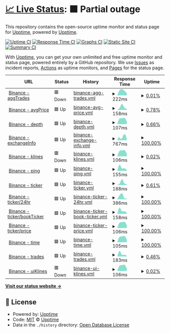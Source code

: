 # [📈 Live Status](https://demo.upptime.js.org): <!--live status--> **🟧 Partial outage**

This repository contains the open-source uptime monitor and status page for [Upptime](https://upptime.js.org), powered by [Upptime](https://github.com/upptime/upptime).

[![Uptime CI](https://github.com/goquantio/crypto-monitor/workflows/Uptime%20CI/badge.svg)](https://github.com/goquantio/crypto-monitor/actions?query=workflow%3A%22Uptime+CI%22)
[![Response Time CI](https://github.com/goquantio/crypto-monitor/workflows/Response%20Time%20CI/badge.svg)](https://github.com/goquantio/crypto-monitor/actions?query=workflow%3A%22Response+Time+CI%22)
[![Graphs CI](https://github.com/goquantio/crypto-monitor/workflows/Graphs%20CI/badge.svg)](https://github.com/goquantio/crypto-monitor/actions?query=workflow%3A%22Graphs+CI%22)
[![Static Site CI](https://github.com/goquantio/crypto-monitor/workflows/Static%20Site%20CI/badge.svg)](https://github.com/goquantio/crypto-monitor/actions?query=workflow%3A%22Static+Site+CI%22)
[![Summary CI](https://github.com/goquantio/crypto-monitor/workflows/Summary%20CI/badge.svg)](https://github.com/goquantio/crypto-monitor/actions?query=workflow%3A%22Summary+CI%22)

With [Upptime](https://upptime.js.org), you can get your own unlimited and free uptime monitor and status page, powered entirely by a GitHub repository. We use [Issues](https://github.com/upptime/upptime/issues) as incident reports, [Actions](https://github.com/goquantio/crypto-monitor/actions) as uptime monitors, and [Pages](https://demo.upptime.js.org) for the status page.

<!--start: status pages-->
<!-- This summary is generated by Upptime (https://github.com/upptime/upptime) -->
<!-- Do not edit this manually, your changes will be overwritten -->
<!-- prettier-ignore -->
| URL | Status | History | Response Time | Uptime |
| --- | ------ | ------- | ------------- | ------ |
| <img alt="" src="https://icons.duckduckgo.com/ip3/api.binance.us.ico" height="13"> [Binance - aggTrades](https://api.binance.us/api/v3/aggTrades) | 🟥 Down | [binance-agg-trades.yml](https://github.com/goquantio/crypto-monitor/commits/HEAD/history/binance-agg-trades.yml) | <details><summary><img alt="Response time graph" src="./graphs/binance-agg-trades/response-time-week.png" height="20"> 222ms</summary><br><a href="https://goquantio.github.io/crypto-monitor/history/binance-agg-trades"><img alt="Response time 222" src="https://img.shields.io/endpoint?url=https%3A%2F%2Fraw.githubusercontent.com%2Fgoquantio%2Fcrypto-monitor%2FHEAD%2Fapi%2Fbinance-agg-trades%2Fresponse-time.json"></a><br><a href="https://goquantio.github.io/crypto-monitor/history/binance-agg-trades"><img alt="24-hour response time 222" src="https://img.shields.io/endpoint?url=https%3A%2F%2Fraw.githubusercontent.com%2Fgoquantio%2Fcrypto-monitor%2FHEAD%2Fapi%2Fbinance-agg-trades%2Fresponse-time-day.json"></a><br><a href="https://goquantio.github.io/crypto-monitor/history/binance-agg-trades"><img alt="7-day response time 222" src="https://img.shields.io/endpoint?url=https%3A%2F%2Fraw.githubusercontent.com%2Fgoquantio%2Fcrypto-monitor%2FHEAD%2Fapi%2Fbinance-agg-trades%2Fresponse-time-week.json"></a><br><a href="https://goquantio.github.io/crypto-monitor/history/binance-agg-trades"><img alt="30-day response time 222" src="https://img.shields.io/endpoint?url=https%3A%2F%2Fraw.githubusercontent.com%2Fgoquantio%2Fcrypto-monitor%2FHEAD%2Fapi%2Fbinance-agg-trades%2Fresponse-time-month.json"></a><br><a href="https://goquantio.github.io/crypto-monitor/history/binance-agg-trades"><img alt="1-year response time 222" src="https://img.shields.io/endpoint?url=https%3A%2F%2Fraw.githubusercontent.com%2Fgoquantio%2Fcrypto-monitor%2FHEAD%2Fapi%2Fbinance-agg-trades%2Fresponse-time-year.json"></a></details> | <details><summary><a href="https://goquantio.github.io/crypto-monitor/history/binance-agg-trades">0.01%</a></summary><a href="https://goquantio.github.io/crypto-monitor/history/binance-agg-trades"><img alt="All-time uptime 0.01%" src="https://img.shields.io/endpoint?url=https%3A%2F%2Fraw.githubusercontent.com%2Fgoquantio%2Fcrypto-monitor%2FHEAD%2Fapi%2Fbinance-agg-trades%2Fuptime.json"></a><br><a href="https://goquantio.github.io/crypto-monitor/history/binance-agg-trades"><img alt="24-hour uptime 0.01%" src="https://img.shields.io/endpoint?url=https%3A%2F%2Fraw.githubusercontent.com%2Fgoquantio%2Fcrypto-monitor%2FHEAD%2Fapi%2Fbinance-agg-trades%2Fuptime-day.json"></a><br><a href="https://goquantio.github.io/crypto-monitor/history/binance-agg-trades"><img alt="7-day uptime 0.01%" src="https://img.shields.io/endpoint?url=https%3A%2F%2Fraw.githubusercontent.com%2Fgoquantio%2Fcrypto-monitor%2FHEAD%2Fapi%2Fbinance-agg-trades%2Fuptime-week.json"></a><br><a href="https://goquantio.github.io/crypto-monitor/history/binance-agg-trades"><img alt="30-day uptime 0.01%" src="https://img.shields.io/endpoint?url=https%3A%2F%2Fraw.githubusercontent.com%2Fgoquantio%2Fcrypto-monitor%2FHEAD%2Fapi%2Fbinance-agg-trades%2Fuptime-month.json"></a><br><a href="https://goquantio.github.io/crypto-monitor/history/binance-agg-trades"><img alt="1-year uptime 0.01%" src="https://img.shields.io/endpoint?url=https%3A%2F%2Fraw.githubusercontent.com%2Fgoquantio%2Fcrypto-monitor%2FHEAD%2Fapi%2Fbinance-agg-trades%2Fuptime-year.json"></a></details>
| <img alt="" src="https://icons.duckduckgo.com/ip3/api.binance.us.ico" height="13"> [Binance - avgPrice](https://api.binance.us/api/v3/avgPrice?symbol=BTCUSDT) | 🟩 Up | [binance-avg-price.yml](https://github.com/goquantio/crypto-monitor/commits/HEAD/history/binance-avg-price.yml) | <details><summary><img alt="Response time graph" src="./graphs/binance-avg-price/response-time-week.png" height="20"> 158ms</summary><br><a href="https://goquantio.github.io/crypto-monitor/history/binance-avg-price"><img alt="Response time 158" src="https://img.shields.io/endpoint?url=https%3A%2F%2Fraw.githubusercontent.com%2Fgoquantio%2Fcrypto-monitor%2FHEAD%2Fapi%2Fbinance-avg-price%2Fresponse-time.json"></a><br><a href="https://goquantio.github.io/crypto-monitor/history/binance-avg-price"><img alt="24-hour response time 158" src="https://img.shields.io/endpoint?url=https%3A%2F%2Fraw.githubusercontent.com%2Fgoquantio%2Fcrypto-monitor%2FHEAD%2Fapi%2Fbinance-avg-price%2Fresponse-time-day.json"></a><br><a href="https://goquantio.github.io/crypto-monitor/history/binance-avg-price"><img alt="7-day response time 158" src="https://img.shields.io/endpoint?url=https%3A%2F%2Fraw.githubusercontent.com%2Fgoquantio%2Fcrypto-monitor%2FHEAD%2Fapi%2Fbinance-avg-price%2Fresponse-time-week.json"></a><br><a href="https://goquantio.github.io/crypto-monitor/history/binance-avg-price"><img alt="30-day response time 158" src="https://img.shields.io/endpoint?url=https%3A%2F%2Fraw.githubusercontent.com%2Fgoquantio%2Fcrypto-monitor%2FHEAD%2Fapi%2Fbinance-avg-price%2Fresponse-time-month.json"></a><br><a href="https://goquantio.github.io/crypto-monitor/history/binance-avg-price"><img alt="1-year response time 158" src="https://img.shields.io/endpoint?url=https%3A%2F%2Fraw.githubusercontent.com%2Fgoquantio%2Fcrypto-monitor%2FHEAD%2Fapi%2Fbinance-avg-price%2Fresponse-time-year.json"></a></details> | <details><summary><a href="https://goquantio.github.io/crypto-monitor/history/binance-avg-price">0.78%</a></summary><a href="https://goquantio.github.io/crypto-monitor/history/binance-avg-price"><img alt="All-time uptime 0.78%" src="https://img.shields.io/endpoint?url=https%3A%2F%2Fraw.githubusercontent.com%2Fgoquantio%2Fcrypto-monitor%2FHEAD%2Fapi%2Fbinance-avg-price%2Fuptime.json"></a><br><a href="https://goquantio.github.io/crypto-monitor/history/binance-avg-price"><img alt="24-hour uptime 0.78%" src="https://img.shields.io/endpoint?url=https%3A%2F%2Fraw.githubusercontent.com%2Fgoquantio%2Fcrypto-monitor%2FHEAD%2Fapi%2Fbinance-avg-price%2Fuptime-day.json"></a><br><a href="https://goquantio.github.io/crypto-monitor/history/binance-avg-price"><img alt="7-day uptime 0.78%" src="https://img.shields.io/endpoint?url=https%3A%2F%2Fraw.githubusercontent.com%2Fgoquantio%2Fcrypto-monitor%2FHEAD%2Fapi%2Fbinance-avg-price%2Fuptime-week.json"></a><br><a href="https://goquantio.github.io/crypto-monitor/history/binance-avg-price"><img alt="30-day uptime 0.78%" src="https://img.shields.io/endpoint?url=https%3A%2F%2Fraw.githubusercontent.com%2Fgoquantio%2Fcrypto-monitor%2FHEAD%2Fapi%2Fbinance-avg-price%2Fuptime-month.json"></a><br><a href="https://goquantio.github.io/crypto-monitor/history/binance-avg-price"><img alt="1-year uptime 0.78%" src="https://img.shields.io/endpoint?url=https%3A%2F%2Fraw.githubusercontent.com%2Fgoquantio%2Fcrypto-monitor%2FHEAD%2Fapi%2Fbinance-avg-price%2Fuptime-year.json"></a></details>
| <img alt="" src="https://icons.duckduckgo.com/ip3/api.binance.us.ico" height="13"> [Binance - depth](https://api.binance.us/api/v3/depth?symbol=BTCUSDT) | 🟩 Up | [binance-depth.yml](https://github.com/goquantio/crypto-monitor/commits/HEAD/history/binance-depth.yml) | <details><summary><img alt="Response time graph" src="./graphs/binance-depth/response-time-week.png" height="20"> 107ms</summary><br><a href="https://goquantio.github.io/crypto-monitor/history/binance-depth"><img alt="Response time 107" src="https://img.shields.io/endpoint?url=https%3A%2F%2Fraw.githubusercontent.com%2Fgoquantio%2Fcrypto-monitor%2FHEAD%2Fapi%2Fbinance-depth%2Fresponse-time.json"></a><br><a href="https://goquantio.github.io/crypto-monitor/history/binance-depth"><img alt="24-hour response time 107" src="https://img.shields.io/endpoint?url=https%3A%2F%2Fraw.githubusercontent.com%2Fgoquantio%2Fcrypto-monitor%2FHEAD%2Fapi%2Fbinance-depth%2Fresponse-time-day.json"></a><br><a href="https://goquantio.github.io/crypto-monitor/history/binance-depth"><img alt="7-day response time 107" src="https://img.shields.io/endpoint?url=https%3A%2F%2Fraw.githubusercontent.com%2Fgoquantio%2Fcrypto-monitor%2FHEAD%2Fapi%2Fbinance-depth%2Fresponse-time-week.json"></a><br><a href="https://goquantio.github.io/crypto-monitor/history/binance-depth"><img alt="30-day response time 107" src="https://img.shields.io/endpoint?url=https%3A%2F%2Fraw.githubusercontent.com%2Fgoquantio%2Fcrypto-monitor%2FHEAD%2Fapi%2Fbinance-depth%2Fresponse-time-month.json"></a><br><a href="https://goquantio.github.io/crypto-monitor/history/binance-depth"><img alt="1-year response time 107" src="https://img.shields.io/endpoint?url=https%3A%2F%2Fraw.githubusercontent.com%2Fgoquantio%2Fcrypto-monitor%2FHEAD%2Fapi%2Fbinance-depth%2Fresponse-time-year.json"></a></details> | <details><summary><a href="https://goquantio.github.io/crypto-monitor/history/binance-depth">0.66%</a></summary><a href="https://goquantio.github.io/crypto-monitor/history/binance-depth"><img alt="All-time uptime 0.66%" src="https://img.shields.io/endpoint?url=https%3A%2F%2Fraw.githubusercontent.com%2Fgoquantio%2Fcrypto-monitor%2FHEAD%2Fapi%2Fbinance-depth%2Fuptime.json"></a><br><a href="https://goquantio.github.io/crypto-monitor/history/binance-depth"><img alt="24-hour uptime 0.66%" src="https://img.shields.io/endpoint?url=https%3A%2F%2Fraw.githubusercontent.com%2Fgoquantio%2Fcrypto-monitor%2FHEAD%2Fapi%2Fbinance-depth%2Fuptime-day.json"></a><br><a href="https://goquantio.github.io/crypto-monitor/history/binance-depth"><img alt="7-day uptime 0.66%" src="https://img.shields.io/endpoint?url=https%3A%2F%2Fraw.githubusercontent.com%2Fgoquantio%2Fcrypto-monitor%2FHEAD%2Fapi%2Fbinance-depth%2Fuptime-week.json"></a><br><a href="https://goquantio.github.io/crypto-monitor/history/binance-depth"><img alt="30-day uptime 0.66%" src="https://img.shields.io/endpoint?url=https%3A%2F%2Fraw.githubusercontent.com%2Fgoquantio%2Fcrypto-monitor%2FHEAD%2Fapi%2Fbinance-depth%2Fuptime-month.json"></a><br><a href="https://goquantio.github.io/crypto-monitor/history/binance-depth"><img alt="1-year uptime 0.66%" src="https://img.shields.io/endpoint?url=https%3A%2F%2Fraw.githubusercontent.com%2Fgoquantio%2Fcrypto-monitor%2FHEAD%2Fapi%2Fbinance-depth%2Fuptime-year.json"></a></details>
| <img alt="" src="https://icons.duckduckgo.com/ip3/api.binance.us.ico" height="13"> [Binance - exchangeInfo](https://api.binance.us/api/v3/exchangeInfo) | 🟩 Up | [binance-exchange-info.yml](https://github.com/goquantio/crypto-monitor/commits/HEAD/history/binance-exchange-info.yml) | <details><summary><img alt="Response time graph" src="./graphs/binance-exchange-info/response-time-week.png" height="20"> 767ms</summary><br><a href="https://goquantio.github.io/crypto-monitor/history/binance-exchange-info"><img alt="Response time 767" src="https://img.shields.io/endpoint?url=https%3A%2F%2Fraw.githubusercontent.com%2Fgoquantio%2Fcrypto-monitor%2FHEAD%2Fapi%2Fbinance-exchange-info%2Fresponse-time.json"></a><br><a href="https://goquantio.github.io/crypto-monitor/history/binance-exchange-info"><img alt="24-hour response time 767" src="https://img.shields.io/endpoint?url=https%3A%2F%2Fraw.githubusercontent.com%2Fgoquantio%2Fcrypto-monitor%2FHEAD%2Fapi%2Fbinance-exchange-info%2Fresponse-time-day.json"></a><br><a href="https://goquantio.github.io/crypto-monitor/history/binance-exchange-info"><img alt="7-day response time 767" src="https://img.shields.io/endpoint?url=https%3A%2F%2Fraw.githubusercontent.com%2Fgoquantio%2Fcrypto-monitor%2FHEAD%2Fapi%2Fbinance-exchange-info%2Fresponse-time-week.json"></a><br><a href="https://goquantio.github.io/crypto-monitor/history/binance-exchange-info"><img alt="30-day response time 767" src="https://img.shields.io/endpoint?url=https%3A%2F%2Fraw.githubusercontent.com%2Fgoquantio%2Fcrypto-monitor%2FHEAD%2Fapi%2Fbinance-exchange-info%2Fresponse-time-month.json"></a><br><a href="https://goquantio.github.io/crypto-monitor/history/binance-exchange-info"><img alt="1-year response time 767" src="https://img.shields.io/endpoint?url=https%3A%2F%2Fraw.githubusercontent.com%2Fgoquantio%2Fcrypto-monitor%2FHEAD%2Fapi%2Fbinance-exchange-info%2Fresponse-time-year.json"></a></details> | <details><summary><a href="https://goquantio.github.io/crypto-monitor/history/binance-exchange-info">100.00%</a></summary><a href="https://goquantio.github.io/crypto-monitor/history/binance-exchange-info"><img alt="All-time uptime 100.00%" src="https://img.shields.io/endpoint?url=https%3A%2F%2Fraw.githubusercontent.com%2Fgoquantio%2Fcrypto-monitor%2FHEAD%2Fapi%2Fbinance-exchange-info%2Fuptime.json"></a><br><a href="https://goquantio.github.io/crypto-monitor/history/binance-exchange-info"><img alt="24-hour uptime 100.00%" src="https://img.shields.io/endpoint?url=https%3A%2F%2Fraw.githubusercontent.com%2Fgoquantio%2Fcrypto-monitor%2FHEAD%2Fapi%2Fbinance-exchange-info%2Fuptime-day.json"></a><br><a href="https://goquantio.github.io/crypto-monitor/history/binance-exchange-info"><img alt="7-day uptime 100.00%" src="https://img.shields.io/endpoint?url=https%3A%2F%2Fraw.githubusercontent.com%2Fgoquantio%2Fcrypto-monitor%2FHEAD%2Fapi%2Fbinance-exchange-info%2Fuptime-week.json"></a><br><a href="https://goquantio.github.io/crypto-monitor/history/binance-exchange-info"><img alt="30-day uptime 100.00%" src="https://img.shields.io/endpoint?url=https%3A%2F%2Fraw.githubusercontent.com%2Fgoquantio%2Fcrypto-monitor%2FHEAD%2Fapi%2Fbinance-exchange-info%2Fuptime-month.json"></a><br><a href="https://goquantio.github.io/crypto-monitor/history/binance-exchange-info"><img alt="1-year uptime 100.00%" src="https://img.shields.io/endpoint?url=https%3A%2F%2Fraw.githubusercontent.com%2Fgoquantio%2Fcrypto-monitor%2FHEAD%2Fapi%2Fbinance-exchange-info%2Fuptime-year.json"></a></details>
| <img alt="" src="https://icons.duckduckgo.com/ip3/api.binance.us.ico" height="13"> [Binance - klines](https://api.binance.us/api/v3/klines) | 🟥 Down | [binance-klines.yml](https://github.com/goquantio/crypto-monitor/commits/HEAD/history/binance-klines.yml) | <details><summary><img alt="Response time graph" src="./graphs/binance-klines/response-time-week.png" height="20"> 106ms</summary><br><a href="https://goquantio.github.io/crypto-monitor/history/binance-klines"><img alt="Response time 106" src="https://img.shields.io/endpoint?url=https%3A%2F%2Fraw.githubusercontent.com%2Fgoquantio%2Fcrypto-monitor%2FHEAD%2Fapi%2Fbinance-klines%2Fresponse-time.json"></a><br><a href="https://goquantio.github.io/crypto-monitor/history/binance-klines"><img alt="24-hour response time 106" src="https://img.shields.io/endpoint?url=https%3A%2F%2Fraw.githubusercontent.com%2Fgoquantio%2Fcrypto-monitor%2FHEAD%2Fapi%2Fbinance-klines%2Fresponse-time-day.json"></a><br><a href="https://goquantio.github.io/crypto-monitor/history/binance-klines"><img alt="7-day response time 106" src="https://img.shields.io/endpoint?url=https%3A%2F%2Fraw.githubusercontent.com%2Fgoquantio%2Fcrypto-monitor%2FHEAD%2Fapi%2Fbinance-klines%2Fresponse-time-week.json"></a><br><a href="https://goquantio.github.io/crypto-monitor/history/binance-klines"><img alt="30-day response time 106" src="https://img.shields.io/endpoint?url=https%3A%2F%2Fraw.githubusercontent.com%2Fgoquantio%2Fcrypto-monitor%2FHEAD%2Fapi%2Fbinance-klines%2Fresponse-time-month.json"></a><br><a href="https://goquantio.github.io/crypto-monitor/history/binance-klines"><img alt="1-year response time 106" src="https://img.shields.io/endpoint?url=https%3A%2F%2Fraw.githubusercontent.com%2Fgoquantio%2Fcrypto-monitor%2FHEAD%2Fapi%2Fbinance-klines%2Fresponse-time-year.json"></a></details> | <details><summary><a href="https://goquantio.github.io/crypto-monitor/history/binance-klines">0.02%</a></summary><a href="https://goquantio.github.io/crypto-monitor/history/binance-klines"><img alt="All-time uptime 0.02%" src="https://img.shields.io/endpoint?url=https%3A%2F%2Fraw.githubusercontent.com%2Fgoquantio%2Fcrypto-monitor%2FHEAD%2Fapi%2Fbinance-klines%2Fuptime.json"></a><br><a href="https://goquantio.github.io/crypto-monitor/history/binance-klines"><img alt="24-hour uptime 0.02%" src="https://img.shields.io/endpoint?url=https%3A%2F%2Fraw.githubusercontent.com%2Fgoquantio%2Fcrypto-monitor%2FHEAD%2Fapi%2Fbinance-klines%2Fuptime-day.json"></a><br><a href="https://goquantio.github.io/crypto-monitor/history/binance-klines"><img alt="7-day uptime 0.02%" src="https://img.shields.io/endpoint?url=https%3A%2F%2Fraw.githubusercontent.com%2Fgoquantio%2Fcrypto-monitor%2FHEAD%2Fapi%2Fbinance-klines%2Fuptime-week.json"></a><br><a href="https://goquantio.github.io/crypto-monitor/history/binance-klines"><img alt="30-day uptime 0.02%" src="https://img.shields.io/endpoint?url=https%3A%2F%2Fraw.githubusercontent.com%2Fgoquantio%2Fcrypto-monitor%2FHEAD%2Fapi%2Fbinance-klines%2Fuptime-month.json"></a><br><a href="https://goquantio.github.io/crypto-monitor/history/binance-klines"><img alt="1-year uptime 0.02%" src="https://img.shields.io/endpoint?url=https%3A%2F%2Fraw.githubusercontent.com%2Fgoquantio%2Fcrypto-monitor%2FHEAD%2Fapi%2Fbinance-klines%2Fuptime-year.json"></a></details>
| <img alt="" src="https://icons.duckduckgo.com/ip3/api.binance.us.ico" height="13"> [Binance - ping](https://api.binance.us/api/v3/ping) | 🟩 Up | [binance-ping.yml](https://github.com/goquantio/crypto-monitor/commits/HEAD/history/binance-ping.yml) | <details><summary><img alt="Response time graph" src="./graphs/binance-ping/response-time-week.png" height="20"> 155ms</summary><br><a href="https://goquantio.github.io/crypto-monitor/history/binance-ping"><img alt="Response time 155" src="https://img.shields.io/endpoint?url=https%3A%2F%2Fraw.githubusercontent.com%2Fgoquantio%2Fcrypto-monitor%2FHEAD%2Fapi%2Fbinance-ping%2Fresponse-time.json"></a><br><a href="https://goquantio.github.io/crypto-monitor/history/binance-ping"><img alt="24-hour response time 155" src="https://img.shields.io/endpoint?url=https%3A%2F%2Fraw.githubusercontent.com%2Fgoquantio%2Fcrypto-monitor%2FHEAD%2Fapi%2Fbinance-ping%2Fresponse-time-day.json"></a><br><a href="https://goquantio.github.io/crypto-monitor/history/binance-ping"><img alt="7-day response time 155" src="https://img.shields.io/endpoint?url=https%3A%2F%2Fraw.githubusercontent.com%2Fgoquantio%2Fcrypto-monitor%2FHEAD%2Fapi%2Fbinance-ping%2Fresponse-time-week.json"></a><br><a href="https://goquantio.github.io/crypto-monitor/history/binance-ping"><img alt="30-day response time 155" src="https://img.shields.io/endpoint?url=https%3A%2F%2Fraw.githubusercontent.com%2Fgoquantio%2Fcrypto-monitor%2FHEAD%2Fapi%2Fbinance-ping%2Fresponse-time-month.json"></a><br><a href="https://goquantio.github.io/crypto-monitor/history/binance-ping"><img alt="1-year response time 155" src="https://img.shields.io/endpoint?url=https%3A%2F%2Fraw.githubusercontent.com%2Fgoquantio%2Fcrypto-monitor%2FHEAD%2Fapi%2Fbinance-ping%2Fresponse-time-year.json"></a></details> | <details><summary><a href="https://goquantio.github.io/crypto-monitor/history/binance-ping">100.00%</a></summary><a href="https://goquantio.github.io/crypto-monitor/history/binance-ping"><img alt="All-time uptime 100.00%" src="https://img.shields.io/endpoint?url=https%3A%2F%2Fraw.githubusercontent.com%2Fgoquantio%2Fcrypto-monitor%2FHEAD%2Fapi%2Fbinance-ping%2Fuptime.json"></a><br><a href="https://goquantio.github.io/crypto-monitor/history/binance-ping"><img alt="24-hour uptime 100.00%" src="https://img.shields.io/endpoint?url=https%3A%2F%2Fraw.githubusercontent.com%2Fgoquantio%2Fcrypto-monitor%2FHEAD%2Fapi%2Fbinance-ping%2Fuptime-day.json"></a><br><a href="https://goquantio.github.io/crypto-monitor/history/binance-ping"><img alt="7-day uptime 100.00%" src="https://img.shields.io/endpoint?url=https%3A%2F%2Fraw.githubusercontent.com%2Fgoquantio%2Fcrypto-monitor%2FHEAD%2Fapi%2Fbinance-ping%2Fuptime-week.json"></a><br><a href="https://goquantio.github.io/crypto-monitor/history/binance-ping"><img alt="30-day uptime 100.00%" src="https://img.shields.io/endpoint?url=https%3A%2F%2Fraw.githubusercontent.com%2Fgoquantio%2Fcrypto-monitor%2FHEAD%2Fapi%2Fbinance-ping%2Fuptime-month.json"></a><br><a href="https://goquantio.github.io/crypto-monitor/history/binance-ping"><img alt="1-year uptime 100.00%" src="https://img.shields.io/endpoint?url=https%3A%2F%2Fraw.githubusercontent.com%2Fgoquantio%2Fcrypto-monitor%2FHEAD%2Fapi%2Fbinance-ping%2Fuptime-year.json"></a></details>
| <img alt="" src="https://icons.duckduckgo.com/ip3/api.binance.us.ico" height="13"> [Binance - ticker](https://api.binance.us/api/v3/ticker?symbol=BTCUSDT) | 🟩 Up | [binance-ticker.yml](https://github.com/goquantio/crypto-monitor/commits/HEAD/history/binance-ticker.yml) | <details><summary><img alt="Response time graph" src="./graphs/binance-ticker/response-time-week.png" height="20"> 188ms</summary><br><a href="https://goquantio.github.io/crypto-monitor/history/binance-ticker"><img alt="Response time 188" src="https://img.shields.io/endpoint?url=https%3A%2F%2Fraw.githubusercontent.com%2Fgoquantio%2Fcrypto-monitor%2FHEAD%2Fapi%2Fbinance-ticker%2Fresponse-time.json"></a><br><a href="https://goquantio.github.io/crypto-monitor/history/binance-ticker"><img alt="24-hour response time 188" src="https://img.shields.io/endpoint?url=https%3A%2F%2Fraw.githubusercontent.com%2Fgoquantio%2Fcrypto-monitor%2FHEAD%2Fapi%2Fbinance-ticker%2Fresponse-time-day.json"></a><br><a href="https://goquantio.github.io/crypto-monitor/history/binance-ticker"><img alt="7-day response time 188" src="https://img.shields.io/endpoint?url=https%3A%2F%2Fraw.githubusercontent.com%2Fgoquantio%2Fcrypto-monitor%2FHEAD%2Fapi%2Fbinance-ticker%2Fresponse-time-week.json"></a><br><a href="https://goquantio.github.io/crypto-monitor/history/binance-ticker"><img alt="30-day response time 188" src="https://img.shields.io/endpoint?url=https%3A%2F%2Fraw.githubusercontent.com%2Fgoquantio%2Fcrypto-monitor%2FHEAD%2Fapi%2Fbinance-ticker%2Fresponse-time-month.json"></a><br><a href="https://goquantio.github.io/crypto-monitor/history/binance-ticker"><img alt="1-year response time 188" src="https://img.shields.io/endpoint?url=https%3A%2F%2Fraw.githubusercontent.com%2Fgoquantio%2Fcrypto-monitor%2FHEAD%2Fapi%2Fbinance-ticker%2Fresponse-time-year.json"></a></details> | <details><summary><a href="https://goquantio.github.io/crypto-monitor/history/binance-ticker">0.61%</a></summary><a href="https://goquantio.github.io/crypto-monitor/history/binance-ticker"><img alt="All-time uptime 0.61%" src="https://img.shields.io/endpoint?url=https%3A%2F%2Fraw.githubusercontent.com%2Fgoquantio%2Fcrypto-monitor%2FHEAD%2Fapi%2Fbinance-ticker%2Fuptime.json"></a><br><a href="https://goquantio.github.io/crypto-monitor/history/binance-ticker"><img alt="24-hour uptime 0.61%" src="https://img.shields.io/endpoint?url=https%3A%2F%2Fraw.githubusercontent.com%2Fgoquantio%2Fcrypto-monitor%2FHEAD%2Fapi%2Fbinance-ticker%2Fuptime-day.json"></a><br><a href="https://goquantio.github.io/crypto-monitor/history/binance-ticker"><img alt="7-day uptime 0.61%" src="https://img.shields.io/endpoint?url=https%3A%2F%2Fraw.githubusercontent.com%2Fgoquantio%2Fcrypto-monitor%2FHEAD%2Fapi%2Fbinance-ticker%2Fuptime-week.json"></a><br><a href="https://goquantio.github.io/crypto-monitor/history/binance-ticker"><img alt="30-day uptime 0.61%" src="https://img.shields.io/endpoint?url=https%3A%2F%2Fraw.githubusercontent.com%2Fgoquantio%2Fcrypto-monitor%2FHEAD%2Fapi%2Fbinance-ticker%2Fuptime-month.json"></a><br><a href="https://goquantio.github.io/crypto-monitor/history/binance-ticker"><img alt="1-year uptime 0.61%" src="https://img.shields.io/endpoint?url=https%3A%2F%2Fraw.githubusercontent.com%2Fgoquantio%2Fcrypto-monitor%2FHEAD%2Fapi%2Fbinance-ticker%2Fuptime-year.json"></a></details>
| <img alt="" src="https://icons.duckduckgo.com/ip3/api.binance.us.ico" height="13"> [Binance - ticker/24hr](https://api.binance.us/api/v3/ticker/24hr) | 🟩 Up | [binance-ticker-24hr.yml](https://github.com/goquantio/crypto-monitor/commits/HEAD/history/binance-ticker-24hr.yml) | <details><summary><img alt="Response time graph" src="./graphs/binance-ticker-24hr/response-time-week.png" height="20"> 386ms</summary><br><a href="https://goquantio.github.io/crypto-monitor/history/binance-ticker-24hr"><img alt="Response time 386" src="https://img.shields.io/endpoint?url=https%3A%2F%2Fraw.githubusercontent.com%2Fgoquantio%2Fcrypto-monitor%2FHEAD%2Fapi%2Fbinance-ticker-24hr%2Fresponse-time.json"></a><br><a href="https://goquantio.github.io/crypto-monitor/history/binance-ticker-24hr"><img alt="24-hour response time 386" src="https://img.shields.io/endpoint?url=https%3A%2F%2Fraw.githubusercontent.com%2Fgoquantio%2Fcrypto-monitor%2FHEAD%2Fapi%2Fbinance-ticker-24hr%2Fresponse-time-day.json"></a><br><a href="https://goquantio.github.io/crypto-monitor/history/binance-ticker-24hr"><img alt="7-day response time 386" src="https://img.shields.io/endpoint?url=https%3A%2F%2Fraw.githubusercontent.com%2Fgoquantio%2Fcrypto-monitor%2FHEAD%2Fapi%2Fbinance-ticker-24hr%2Fresponse-time-week.json"></a><br><a href="https://goquantio.github.io/crypto-monitor/history/binance-ticker-24hr"><img alt="30-day response time 386" src="https://img.shields.io/endpoint?url=https%3A%2F%2Fraw.githubusercontent.com%2Fgoquantio%2Fcrypto-monitor%2FHEAD%2Fapi%2Fbinance-ticker-24hr%2Fresponse-time-month.json"></a><br><a href="https://goquantio.github.io/crypto-monitor/history/binance-ticker-24hr"><img alt="1-year response time 386" src="https://img.shields.io/endpoint?url=https%3A%2F%2Fraw.githubusercontent.com%2Fgoquantio%2Fcrypto-monitor%2FHEAD%2Fapi%2Fbinance-ticker-24hr%2Fresponse-time-year.json"></a></details> | <details><summary><a href="https://goquantio.github.io/crypto-monitor/history/binance-ticker-24hr">100.00%</a></summary><a href="https://goquantio.github.io/crypto-monitor/history/binance-ticker-24hr"><img alt="All-time uptime 100.00%" src="https://img.shields.io/endpoint?url=https%3A%2F%2Fraw.githubusercontent.com%2Fgoquantio%2Fcrypto-monitor%2FHEAD%2Fapi%2Fbinance-ticker-24hr%2Fuptime.json"></a><br><a href="https://goquantio.github.io/crypto-monitor/history/binance-ticker-24hr"><img alt="24-hour uptime 100.00%" src="https://img.shields.io/endpoint?url=https%3A%2F%2Fraw.githubusercontent.com%2Fgoquantio%2Fcrypto-monitor%2FHEAD%2Fapi%2Fbinance-ticker-24hr%2Fuptime-day.json"></a><br><a href="https://goquantio.github.io/crypto-monitor/history/binance-ticker-24hr"><img alt="7-day uptime 100.00%" src="https://img.shields.io/endpoint?url=https%3A%2F%2Fraw.githubusercontent.com%2Fgoquantio%2Fcrypto-monitor%2FHEAD%2Fapi%2Fbinance-ticker-24hr%2Fuptime-week.json"></a><br><a href="https://goquantio.github.io/crypto-monitor/history/binance-ticker-24hr"><img alt="30-day uptime 100.00%" src="https://img.shields.io/endpoint?url=https%3A%2F%2Fraw.githubusercontent.com%2Fgoquantio%2Fcrypto-monitor%2FHEAD%2Fapi%2Fbinance-ticker-24hr%2Fuptime-month.json"></a><br><a href="https://goquantio.github.io/crypto-monitor/history/binance-ticker-24hr"><img alt="1-year uptime 100.00%" src="https://img.shields.io/endpoint?url=https%3A%2F%2Fraw.githubusercontent.com%2Fgoquantio%2Fcrypto-monitor%2FHEAD%2Fapi%2Fbinance-ticker-24hr%2Fuptime-year.json"></a></details>
| <img alt="" src="https://icons.duckduckgo.com/ip3/api.binance.us.ico" height="13"> [Binance - ticker/bookTicker](https://api.binance.us/api/v3/ticker/bookTicker) | 🟩 Up | [binance-ticker-book-ticker.yml](https://github.com/goquantio/crypto-monitor/commits/HEAD/history/binance-ticker-book-ticker.yml) | <details><summary><img alt="Response time graph" src="./graphs/binance-ticker-book-ticker/response-time-week.png" height="20"> 158ms</summary><br><a href="https://goquantio.github.io/crypto-monitor/history/binance-ticker-book-ticker"><img alt="Response time 158" src="https://img.shields.io/endpoint?url=https%3A%2F%2Fraw.githubusercontent.com%2Fgoquantio%2Fcrypto-monitor%2FHEAD%2Fapi%2Fbinance-ticker-book-ticker%2Fresponse-time.json"></a><br><a href="https://goquantio.github.io/crypto-monitor/history/binance-ticker-book-ticker"><img alt="24-hour response time 158" src="https://img.shields.io/endpoint?url=https%3A%2F%2Fraw.githubusercontent.com%2Fgoquantio%2Fcrypto-monitor%2FHEAD%2Fapi%2Fbinance-ticker-book-ticker%2Fresponse-time-day.json"></a><br><a href="https://goquantio.github.io/crypto-monitor/history/binance-ticker-book-ticker"><img alt="7-day response time 158" src="https://img.shields.io/endpoint?url=https%3A%2F%2Fraw.githubusercontent.com%2Fgoquantio%2Fcrypto-monitor%2FHEAD%2Fapi%2Fbinance-ticker-book-ticker%2Fresponse-time-week.json"></a><br><a href="https://goquantio.github.io/crypto-monitor/history/binance-ticker-book-ticker"><img alt="30-day response time 158" src="https://img.shields.io/endpoint?url=https%3A%2F%2Fraw.githubusercontent.com%2Fgoquantio%2Fcrypto-monitor%2FHEAD%2Fapi%2Fbinance-ticker-book-ticker%2Fresponse-time-month.json"></a><br><a href="https://goquantio.github.io/crypto-monitor/history/binance-ticker-book-ticker"><img alt="1-year response time 158" src="https://img.shields.io/endpoint?url=https%3A%2F%2Fraw.githubusercontent.com%2Fgoquantio%2Fcrypto-monitor%2FHEAD%2Fapi%2Fbinance-ticker-book-ticker%2Fresponse-time-year.json"></a></details> | <details><summary><a href="https://goquantio.github.io/crypto-monitor/history/binance-ticker-book-ticker">100.00%</a></summary><a href="https://goquantio.github.io/crypto-monitor/history/binance-ticker-book-ticker"><img alt="All-time uptime 100.00%" src="https://img.shields.io/endpoint?url=https%3A%2F%2Fraw.githubusercontent.com%2Fgoquantio%2Fcrypto-monitor%2FHEAD%2Fapi%2Fbinance-ticker-book-ticker%2Fuptime.json"></a><br><a href="https://goquantio.github.io/crypto-monitor/history/binance-ticker-book-ticker"><img alt="24-hour uptime 100.00%" src="https://img.shields.io/endpoint?url=https%3A%2F%2Fraw.githubusercontent.com%2Fgoquantio%2Fcrypto-monitor%2FHEAD%2Fapi%2Fbinance-ticker-book-ticker%2Fuptime-day.json"></a><br><a href="https://goquantio.github.io/crypto-monitor/history/binance-ticker-book-ticker"><img alt="7-day uptime 100.00%" src="https://img.shields.io/endpoint?url=https%3A%2F%2Fraw.githubusercontent.com%2Fgoquantio%2Fcrypto-monitor%2FHEAD%2Fapi%2Fbinance-ticker-book-ticker%2Fuptime-week.json"></a><br><a href="https://goquantio.github.io/crypto-monitor/history/binance-ticker-book-ticker"><img alt="30-day uptime 100.00%" src="https://img.shields.io/endpoint?url=https%3A%2F%2Fraw.githubusercontent.com%2Fgoquantio%2Fcrypto-monitor%2FHEAD%2Fapi%2Fbinance-ticker-book-ticker%2Fuptime-month.json"></a><br><a href="https://goquantio.github.io/crypto-monitor/history/binance-ticker-book-ticker"><img alt="1-year uptime 100.00%" src="https://img.shields.io/endpoint?url=https%3A%2F%2Fraw.githubusercontent.com%2Fgoquantio%2Fcrypto-monitor%2FHEAD%2Fapi%2Fbinance-ticker-book-ticker%2Fuptime-year.json"></a></details>
| <img alt="" src="https://icons.duckduckgo.com/ip3/api.binance.us.ico" height="13"> [Binance - ticker/price](https://api.binance.us/api/v3/ticker/price) | 🟩 Up | [binance-ticker-price.yml](https://github.com/goquantio/crypto-monitor/commits/HEAD/history/binance-ticker-price.yml) | <details><summary><img alt="Response time graph" src="./graphs/binance-ticker-price/response-time-week.png" height="20"> 106ms</summary><br><a href="https://goquantio.github.io/crypto-monitor/history/binance-ticker-price"><img alt="Response time 106" src="https://img.shields.io/endpoint?url=https%3A%2F%2Fraw.githubusercontent.com%2Fgoquantio%2Fcrypto-monitor%2FHEAD%2Fapi%2Fbinance-ticker-price%2Fresponse-time.json"></a><br><a href="https://goquantio.github.io/crypto-monitor/history/binance-ticker-price"><img alt="24-hour response time 106" src="https://img.shields.io/endpoint?url=https%3A%2F%2Fraw.githubusercontent.com%2Fgoquantio%2Fcrypto-monitor%2FHEAD%2Fapi%2Fbinance-ticker-price%2Fresponse-time-day.json"></a><br><a href="https://goquantio.github.io/crypto-monitor/history/binance-ticker-price"><img alt="7-day response time 106" src="https://img.shields.io/endpoint?url=https%3A%2F%2Fraw.githubusercontent.com%2Fgoquantio%2Fcrypto-monitor%2FHEAD%2Fapi%2Fbinance-ticker-price%2Fresponse-time-week.json"></a><br><a href="https://goquantio.github.io/crypto-monitor/history/binance-ticker-price"><img alt="30-day response time 106" src="https://img.shields.io/endpoint?url=https%3A%2F%2Fraw.githubusercontent.com%2Fgoquantio%2Fcrypto-monitor%2FHEAD%2Fapi%2Fbinance-ticker-price%2Fresponse-time-month.json"></a><br><a href="https://goquantio.github.io/crypto-monitor/history/binance-ticker-price"><img alt="1-year response time 106" src="https://img.shields.io/endpoint?url=https%3A%2F%2Fraw.githubusercontent.com%2Fgoquantio%2Fcrypto-monitor%2FHEAD%2Fapi%2Fbinance-ticker-price%2Fresponse-time-year.json"></a></details> | <details><summary><a href="https://goquantio.github.io/crypto-monitor/history/binance-ticker-price">100.00%</a></summary><a href="https://goquantio.github.io/crypto-monitor/history/binance-ticker-price"><img alt="All-time uptime 100.00%" src="https://img.shields.io/endpoint?url=https%3A%2F%2Fraw.githubusercontent.com%2Fgoquantio%2Fcrypto-monitor%2FHEAD%2Fapi%2Fbinance-ticker-price%2Fuptime.json"></a><br><a href="https://goquantio.github.io/crypto-monitor/history/binance-ticker-price"><img alt="24-hour uptime 100.00%" src="https://img.shields.io/endpoint?url=https%3A%2F%2Fraw.githubusercontent.com%2Fgoquantio%2Fcrypto-monitor%2FHEAD%2Fapi%2Fbinance-ticker-price%2Fuptime-day.json"></a><br><a href="https://goquantio.github.io/crypto-monitor/history/binance-ticker-price"><img alt="7-day uptime 100.00%" src="https://img.shields.io/endpoint?url=https%3A%2F%2Fraw.githubusercontent.com%2Fgoquantio%2Fcrypto-monitor%2FHEAD%2Fapi%2Fbinance-ticker-price%2Fuptime-week.json"></a><br><a href="https://goquantio.github.io/crypto-monitor/history/binance-ticker-price"><img alt="30-day uptime 100.00%" src="https://img.shields.io/endpoint?url=https%3A%2F%2Fraw.githubusercontent.com%2Fgoquantio%2Fcrypto-monitor%2FHEAD%2Fapi%2Fbinance-ticker-price%2Fuptime-month.json"></a><br><a href="https://goquantio.github.io/crypto-monitor/history/binance-ticker-price"><img alt="1-year uptime 100.00%" src="https://img.shields.io/endpoint?url=https%3A%2F%2Fraw.githubusercontent.com%2Fgoquantio%2Fcrypto-monitor%2FHEAD%2Fapi%2Fbinance-ticker-price%2Fuptime-year.json"></a></details>
| <img alt="" src="https://icons.duckduckgo.com/ip3/api.binance.us.ico" height="13"> [Binance - time](https://api.binance.us/api/v3/time) | 🟩 Up | [binance-time.yml](https://github.com/goquantio/crypto-monitor/commits/HEAD/history/binance-time.yml) | <details><summary><img alt="Response time graph" src="./graphs/binance-time/response-time-week.png" height="20"> 105ms</summary><br><a href="https://goquantio.github.io/crypto-monitor/history/binance-time"><img alt="Response time 105" src="https://img.shields.io/endpoint?url=https%3A%2F%2Fraw.githubusercontent.com%2Fgoquantio%2Fcrypto-monitor%2FHEAD%2Fapi%2Fbinance-time%2Fresponse-time.json"></a><br><a href="https://goquantio.github.io/crypto-monitor/history/binance-time"><img alt="24-hour response time 105" src="https://img.shields.io/endpoint?url=https%3A%2F%2Fraw.githubusercontent.com%2Fgoquantio%2Fcrypto-monitor%2FHEAD%2Fapi%2Fbinance-time%2Fresponse-time-day.json"></a><br><a href="https://goquantio.github.io/crypto-monitor/history/binance-time"><img alt="7-day response time 105" src="https://img.shields.io/endpoint?url=https%3A%2F%2Fraw.githubusercontent.com%2Fgoquantio%2Fcrypto-monitor%2FHEAD%2Fapi%2Fbinance-time%2Fresponse-time-week.json"></a><br><a href="https://goquantio.github.io/crypto-monitor/history/binance-time"><img alt="30-day response time 105" src="https://img.shields.io/endpoint?url=https%3A%2F%2Fraw.githubusercontent.com%2Fgoquantio%2Fcrypto-monitor%2FHEAD%2Fapi%2Fbinance-time%2Fresponse-time-month.json"></a><br><a href="https://goquantio.github.io/crypto-monitor/history/binance-time"><img alt="1-year response time 105" src="https://img.shields.io/endpoint?url=https%3A%2F%2Fraw.githubusercontent.com%2Fgoquantio%2Fcrypto-monitor%2FHEAD%2Fapi%2Fbinance-time%2Fresponse-time-year.json"></a></details> | <details><summary><a href="https://goquantio.github.io/crypto-monitor/history/binance-time">100.00%</a></summary><a href="https://goquantio.github.io/crypto-monitor/history/binance-time"><img alt="All-time uptime 100.00%" src="https://img.shields.io/endpoint?url=https%3A%2F%2Fraw.githubusercontent.com%2Fgoquantio%2Fcrypto-monitor%2FHEAD%2Fapi%2Fbinance-time%2Fuptime.json"></a><br><a href="https://goquantio.github.io/crypto-monitor/history/binance-time"><img alt="24-hour uptime 100.00%" src="https://img.shields.io/endpoint?url=https%3A%2F%2Fraw.githubusercontent.com%2Fgoquantio%2Fcrypto-monitor%2FHEAD%2Fapi%2Fbinance-time%2Fuptime-day.json"></a><br><a href="https://goquantio.github.io/crypto-monitor/history/binance-time"><img alt="7-day uptime 100.00%" src="https://img.shields.io/endpoint?url=https%3A%2F%2Fraw.githubusercontent.com%2Fgoquantio%2Fcrypto-monitor%2FHEAD%2Fapi%2Fbinance-time%2Fuptime-week.json"></a><br><a href="https://goquantio.github.io/crypto-monitor/history/binance-time"><img alt="30-day uptime 100.00%" src="https://img.shields.io/endpoint?url=https%3A%2F%2Fraw.githubusercontent.com%2Fgoquantio%2Fcrypto-monitor%2FHEAD%2Fapi%2Fbinance-time%2Fuptime-month.json"></a><br><a href="https://goquantio.github.io/crypto-monitor/history/binance-time"><img alt="1-year uptime 100.00%" src="https://img.shields.io/endpoint?url=https%3A%2F%2Fraw.githubusercontent.com%2Fgoquantio%2Fcrypto-monitor%2FHEAD%2Fapi%2Fbinance-time%2Fuptime-year.json"></a></details>
| <img alt="" src="https://icons.duckduckgo.com/ip3/api.binance.us.ico" height="13"> [Binance - trades](https://api.binance.us/api/v3/trades?symbol=BTCUSDT) | 🟩 Up | [binance-trades.yml](https://github.com/goquantio/crypto-monitor/commits/HEAD/history/binance-trades.yml) | <details><summary><img alt="Response time graph" src="./graphs/binance-trades/response-time-week.png" height="20"> 183ms</summary><br><a href="https://goquantio.github.io/crypto-monitor/history/binance-trades"><img alt="Response time 183" src="https://img.shields.io/endpoint?url=https%3A%2F%2Fraw.githubusercontent.com%2Fgoquantio%2Fcrypto-monitor%2FHEAD%2Fapi%2Fbinance-trades%2Fresponse-time.json"></a><br><a href="https://goquantio.github.io/crypto-monitor/history/binance-trades"><img alt="24-hour response time 183" src="https://img.shields.io/endpoint?url=https%3A%2F%2Fraw.githubusercontent.com%2Fgoquantio%2Fcrypto-monitor%2FHEAD%2Fapi%2Fbinance-trades%2Fresponse-time-day.json"></a><br><a href="https://goquantio.github.io/crypto-monitor/history/binance-trades"><img alt="7-day response time 183" src="https://img.shields.io/endpoint?url=https%3A%2F%2Fraw.githubusercontent.com%2Fgoquantio%2Fcrypto-monitor%2FHEAD%2Fapi%2Fbinance-trades%2Fresponse-time-week.json"></a><br><a href="https://goquantio.github.io/crypto-monitor/history/binance-trades"><img alt="30-day response time 183" src="https://img.shields.io/endpoint?url=https%3A%2F%2Fraw.githubusercontent.com%2Fgoquantio%2Fcrypto-monitor%2FHEAD%2Fapi%2Fbinance-trades%2Fresponse-time-month.json"></a><br><a href="https://goquantio.github.io/crypto-monitor/history/binance-trades"><img alt="1-year response time 183" src="https://img.shields.io/endpoint?url=https%3A%2F%2Fraw.githubusercontent.com%2Fgoquantio%2Fcrypto-monitor%2FHEAD%2Fapi%2Fbinance-trades%2Fresponse-time-year.json"></a></details> | <details><summary><a href="https://goquantio.github.io/crypto-monitor/history/binance-trades">0.46%</a></summary><a href="https://goquantio.github.io/crypto-monitor/history/binance-trades"><img alt="All-time uptime 0.46%" src="https://img.shields.io/endpoint?url=https%3A%2F%2Fraw.githubusercontent.com%2Fgoquantio%2Fcrypto-monitor%2FHEAD%2Fapi%2Fbinance-trades%2Fuptime.json"></a><br><a href="https://goquantio.github.io/crypto-monitor/history/binance-trades"><img alt="24-hour uptime 0.46%" src="https://img.shields.io/endpoint?url=https%3A%2F%2Fraw.githubusercontent.com%2Fgoquantio%2Fcrypto-monitor%2FHEAD%2Fapi%2Fbinance-trades%2Fuptime-day.json"></a><br><a href="https://goquantio.github.io/crypto-monitor/history/binance-trades"><img alt="7-day uptime 0.46%" src="https://img.shields.io/endpoint?url=https%3A%2F%2Fraw.githubusercontent.com%2Fgoquantio%2Fcrypto-monitor%2FHEAD%2Fapi%2Fbinance-trades%2Fuptime-week.json"></a><br><a href="https://goquantio.github.io/crypto-monitor/history/binance-trades"><img alt="30-day uptime 0.46%" src="https://img.shields.io/endpoint?url=https%3A%2F%2Fraw.githubusercontent.com%2Fgoquantio%2Fcrypto-monitor%2FHEAD%2Fapi%2Fbinance-trades%2Fuptime-month.json"></a><br><a href="https://goquantio.github.io/crypto-monitor/history/binance-trades"><img alt="1-year uptime 0.46%" src="https://img.shields.io/endpoint?url=https%3A%2F%2Fraw.githubusercontent.com%2Fgoquantio%2Fcrypto-monitor%2FHEAD%2Fapi%2Fbinance-trades%2Fuptime-year.json"></a></details>
| <img alt="" src="https://icons.duckduckgo.com/ip3/api.binance.us.ico" height="13"> [Binance - uiKlines](https://api.binance.us/api/v3/uiKlines) | 🟥 Down | [binance-ui-klines.yml](https://github.com/goquantio/crypto-monitor/commits/HEAD/history/binance-ui-klines.yml) | <details><summary><img alt="Response time graph" src="./graphs/binance-ui-klines/response-time-week.png" height="20"> 106ms</summary><br><a href="https://goquantio.github.io/crypto-monitor/history/binance-ui-klines"><img alt="Response time 106" src="https://img.shields.io/endpoint?url=https%3A%2F%2Fraw.githubusercontent.com%2Fgoquantio%2Fcrypto-monitor%2FHEAD%2Fapi%2Fbinance-ui-klines%2Fresponse-time.json"></a><br><a href="https://goquantio.github.io/crypto-monitor/history/binance-ui-klines"><img alt="24-hour response time 106" src="https://img.shields.io/endpoint?url=https%3A%2F%2Fraw.githubusercontent.com%2Fgoquantio%2Fcrypto-monitor%2FHEAD%2Fapi%2Fbinance-ui-klines%2Fresponse-time-day.json"></a><br><a href="https://goquantio.github.io/crypto-monitor/history/binance-ui-klines"><img alt="7-day response time 106" src="https://img.shields.io/endpoint?url=https%3A%2F%2Fraw.githubusercontent.com%2Fgoquantio%2Fcrypto-monitor%2FHEAD%2Fapi%2Fbinance-ui-klines%2Fresponse-time-week.json"></a><br><a href="https://goquantio.github.io/crypto-monitor/history/binance-ui-klines"><img alt="30-day response time 106" src="https://img.shields.io/endpoint?url=https%3A%2F%2Fraw.githubusercontent.com%2Fgoquantio%2Fcrypto-monitor%2FHEAD%2Fapi%2Fbinance-ui-klines%2Fresponse-time-month.json"></a><br><a href="https://goquantio.github.io/crypto-monitor/history/binance-ui-klines"><img alt="1-year response time 106" src="https://img.shields.io/endpoint?url=https%3A%2F%2Fraw.githubusercontent.com%2Fgoquantio%2Fcrypto-monitor%2FHEAD%2Fapi%2Fbinance-ui-klines%2Fresponse-time-year.json"></a></details> | <details><summary><a href="https://goquantio.github.io/crypto-monitor/history/binance-ui-klines">0.02%</a></summary><a href="https://goquantio.github.io/crypto-monitor/history/binance-ui-klines"><img alt="All-time uptime 0.02%" src="https://img.shields.io/endpoint?url=https%3A%2F%2Fraw.githubusercontent.com%2Fgoquantio%2Fcrypto-monitor%2FHEAD%2Fapi%2Fbinance-ui-klines%2Fuptime.json"></a><br><a href="https://goquantio.github.io/crypto-monitor/history/binance-ui-klines"><img alt="24-hour uptime 0.02%" src="https://img.shields.io/endpoint?url=https%3A%2F%2Fraw.githubusercontent.com%2Fgoquantio%2Fcrypto-monitor%2FHEAD%2Fapi%2Fbinance-ui-klines%2Fuptime-day.json"></a><br><a href="https://goquantio.github.io/crypto-monitor/history/binance-ui-klines"><img alt="7-day uptime 0.02%" src="https://img.shields.io/endpoint?url=https%3A%2F%2Fraw.githubusercontent.com%2Fgoquantio%2Fcrypto-monitor%2FHEAD%2Fapi%2Fbinance-ui-klines%2Fuptime-week.json"></a><br><a href="https://goquantio.github.io/crypto-monitor/history/binance-ui-klines"><img alt="30-day uptime 0.02%" src="https://img.shields.io/endpoint?url=https%3A%2F%2Fraw.githubusercontent.com%2Fgoquantio%2Fcrypto-monitor%2FHEAD%2Fapi%2Fbinance-ui-klines%2Fuptime-month.json"></a><br><a href="https://goquantio.github.io/crypto-monitor/history/binance-ui-klines"><img alt="1-year uptime 0.02%" src="https://img.shields.io/endpoint?url=https%3A%2F%2Fraw.githubusercontent.com%2Fgoquantio%2Fcrypto-monitor%2FHEAD%2Fapi%2Fbinance-ui-klines%2Fuptime-year.json"></a></details>

<!--end: status pages-->

[**Visit our status website →**](https://demo.upptime.js.org)

## 📄 License

- Powered by: [Upptime](https://github.com/upptime/upptime)
- Code: [MIT](./LICENSE) © [Upptime](https://upptime.js.org)
- Data in the `./history` directory: [Open Database License](https://opendatacommons.org/licenses/odbl/1-0/)
